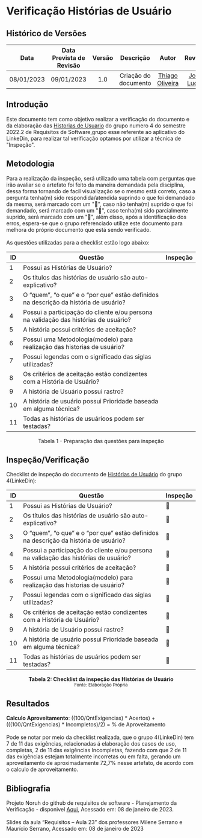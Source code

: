 # Verificação Histórias de Usuário
## <a>Histórico de Versões</a>
|Data|Data Prevista de Revisão|Versão|Descrição|Autor|Revisor|
| :----------: |:-----------:| :------: | :-----------: | :---------: |:---------: |
|08/01/2023|09/01/2023|1.0|Criação do documento| [Thiago Oliveira](https://github.com/Thiab394) | [João Lucas](https://github.com/HacKairos) |

## <a>Introdução</a>
Este documento tem como objetivo realizar a verificação do documento e da elaboração das [Historias de Usuario](https://requisitos-de-software.github.io/2022.2-LinkedIn/modelagem/historias-de-usuario/) 
do grupo numero 4 do semestre 2022.2 de Requisitos de Software,grupo esse referente ao aplicativo do LinkeDin, para realizar tal verificação optamos por utilizar
a técnica de "Inspeção".

## <a>Metodologia</a>
Para a realização da inspeção, será utilizado uma tabela com perguntas que irão avaliar se o artefato foi feito da maneira demandada pela disciplina, dessa forma
tornando de facil visualização se o mesmo está correto, caso a pergunta tenha(m) sido respondida/atendida suprindo o que foi demandado da mesma, será marcado com um "🥇",
caso não tenha(m) suprido o que foi demandado, será marcado com um "🥉", caso tenha(m) sido parcialmente suprido, será marcado com um "🥈", além disso, após a identificação
dos erros, espera-se que o grupo referenciado utilize este documento para melhora do próprio documento que está sendo verificado.<br><br>
As questões utilizadas para a checklist estão logo abaixo:

<center>

|ID|Questão|Inspeção|
|-----|----|------|
|1|Possui as Histórias de Usuário?||
|2|Os títulos das histórias de usuário são auto-explicativo?||
|3|O “quem”, “o que” e o “por que” estão definidos na descrição da história de usuário?||
|4|Possui a participação do cliente e/ou persona na validação das histórias de usuário?||
|5|A história possui critérios de aceitação?||
|6|Possui uma Metodologia(modelo) para realização das historias de usuário?||
|7|Possui legendas com o significado das siglas utilizadas?||
|8|Os critérios de aceitação estão condizentes com a História de Usuário?||
|9|A história de Usuário possui rastro?||
|10|A história de usuário possui Prioridade baseada em alguma técnica?||
|11|Todas as histórias de usuárioos podem ser testadas?||

Tabela 1 - Preparação das questões para inspeção
</center>

## <a>Inspeção/Verificação</a>
Checklist de inspeção do documento de [Histórias de Usuário](https://requisitos-de-software.github.io/2022.2-LinkedIn/modelagem/historias-de-usuario/) do grupo 4(LinkeDin):

<center>

|ID|Questão|Inspeção|
|-----|----|------|
|1|Possui as Histórias de Usuário?|🥇|
|2|Os títulos das histórias de usuário são auto-explicativo?|🥇|
|3|O “quem”, “o que” e o “por que” estão definidos na descrição da história de usuário?|🥈|
|4|Possui a participação do cliente e/ou persona na validação das histórias de usuário?|🥇|
|5|A história possui critérios de aceitação?|🥇|
|6|Possui uma Metodologia(modelo) para realização das historias de usuário?|🥇|
|7|Possui legendas com o significado das siglas utilizadas?|🥉|
|8|Os critérios de aceitação estão condizentes com a História de Usuário?|🥈|
|9|A história de Usuário possui rastro?|🥉|
|10|A história de usuário possui Prioridade baseada em alguma técnica?|🥇|
|11|Todas as histórias de usuários podem ser testadas?|🥇|
 
</center>

<figcaption align='center'>
    <b>Tabela 2: Checklist da inspeção das Histórias de Usuário </b>
    <br><small> Fonte: Elaboração Própria </small>
</figcaption>

## <a>Resultados</a>
**Calculo Aproveitamento**: ((100/QntExigencias) * Acertos) + (((100/QntExigencias) * Incompletos)/2) = % de Aproveitamento<br></br>
Pode se notar por meio da checklist realizada, que o grupo 4(LinkeDin) tem 7 de 11 das exigências, relacionadas á elaboração dos casos de uso, completas, 2 de 11 das
exigências Incompletas, fazendo com que 2 de 11 das exigências estejam totalmente incorretas ou em falta,
gerando um aproveitamento de aproximadamente 72,7% nesse artefato, de acordo com o calculo de aproveitamento.
## <a>Bibliografia</a>
Projeto Noruh do github de requisitos de software - Planejamento da Verificação - disponivel [Aqui](https://requisitos-de-software.github.io/2022.1-Noruh/analise/verificacao/planejamento/), Acessado em: 08 de janeiro de 2023.<br><br> 
Slides da aula “Requisitos – Aula 23” dos professores Milene Serrano e Maurício Serrano, Acessado em: 08 de janeiro de 2023

